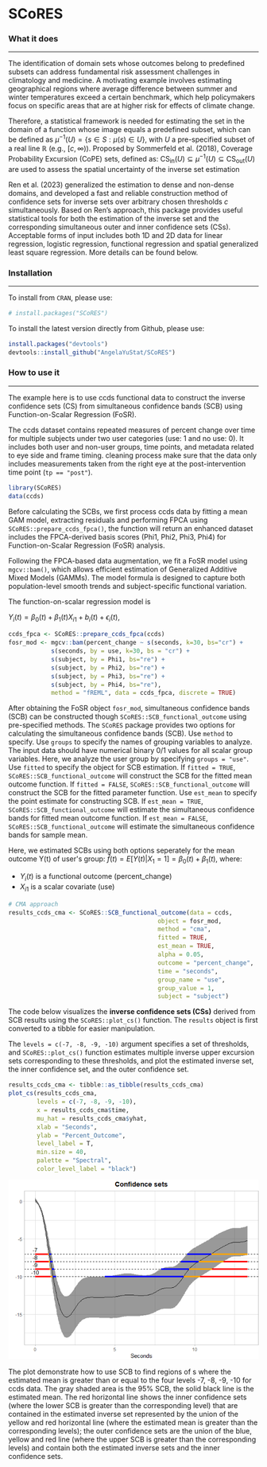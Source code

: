 
<!-- README.md is generated from README.Rmd. Please edit that file -->

# SCoRES

### What it does

------------------------------------------------------------------------

The identification of domain sets whose outcomes belong to predefined
subsets can address fundamental risk assessment challenges in
climatology and medicine. A motivating example involves estimating
geographical regions where average difference between summer and winter
temperatures exceed a certain benchmark, which help policymakers focus
on specific areas that are at higher risk for effects of climate change.

Therefore, a statistical framework is needed for estimating the set in
the domain of a function whose image equals a predefined subset, which
can be defined as $\mu^{-1}(U) = \{s \in S: \mu(s) \in U\}$, with *U* a
pre-specified subset of a real line ℝ (e.g., [*c*, ∞)). Proposed by
Sommerfeld et al. (2018), Coverage Probability Excursion (CoPE) sets,
defined as:
CS<sub>in</sub>(*U*) ⊆ *μ*<sup>−1</sup>(*U*) ⊆ CS<sub>out</sub>(*U*) are
used to assess the spatial uncertainty of the inverse set estimation

Ren et al. (2023) generalized the estimation to dense and non-dense
domains, and developed a fast and reliable construction method of
confidence sets for inverse sets over arbitrary chosen thresholds $c$
simultaneously. Based on Ren’s approach, this package provides useful
statistical tools for both the estimation of the inverse set and the
corresponding simultaneous outer and inner confidence sets (CSs).
Acceptable forms of input includes both 1D and 2D data for linear
regression, logistic regression, functional regression and spatial
generalized least square regression. More details can be found below.

### Installation

------------------------------------------------------------------------

To install from `CRAN`, please use:

``` r
# install.packages("SCoRES")
```

To install the latest version directly from Github, please use:

``` r
install.packages("devtools")
devtools::install_github("AngelaYuStat/SCoRES")
```

### How to use it

------------------------------------------------------------------------

The example here is to use ccds functional data to construct the inverse
confidence sets (CS) from simultaneous confidence bands (SCB) using
Function-on-Scalar Regression (FoSR).

The ccds dataset contains repeated measures of percent change over time
for multiple subjects under two user categories (use: 1 and no use: 0).
It includes both user and non-user groups, time points, and metadata
related to eye side and frame timing. cleaning process make sure that
the data only includes measurements taken from the right eye at the
post-intervention time point (`tp == "post"`).

``` r
library(SCoRES)
data(ccds)
```

Before calculating the SCBs, we first process ccds data by fitting a
mean GAM model, extracting residuals and performing FPCA using
`SCoRES::prepare_ccds_fpca()`, the function will return an enhanced
dataset includes the FPCA-derived basis scores (Phi1, Phi2, Phi3, Phi4)
for Function-on-Scalar Regression (FoSR) analysis.

Following the FPCA-based data augmentation, we fit a FoSR model using
`mgcv::bam()`, which allows efficient estimation of Generalized Additive
Mixed Models (GAMMs). The model formula is designed to capture both
population-level smooth trends and subject-specific functional
variation.

The function-on-scalar regression model is

$Y_i(t) = \beta_0(t) + \beta_1(t) X_{i1} + b_i(t) + \epsilon_i(t),$

``` r
ccds_fpca <- SCoRES::prepare_ccds_fpca(ccds)
fosr_mod <- mgcv::bam(percent_change ~ s(seconds, k=30, bs="cr") +
            s(seconds, by = use, k=30, bs = "cr") +
            s(subject, by = Phi1, bs="re") +
            s(subject, by = Phi2, bs="re") +
            s(subject, by = Phi3, bs="re") +
            s(subject, by = Phi4, bs="re"),
            method = "fREML", data = ccds_fpca, discrete = TRUE)
```

After obtaining the FoSR object `fosr_mod`, simultaneous confidence
bands (SCB) can be constructed though `SCoRES::SCB_functional_outcome`
using pre-specified methods. The `SCoRES` package provides two options
for calculating the simultaneous confidence bands (SCB). Use `method` to
specify. Use `groups` to specify the names of grouping variables to
analyze. The input data should have numerical binary 0/1 values for all
scalar group variables. Here, we analyze the user group by specifying
`groups = "use"`. Use `fitted` to specify the object for SCB estimation.
If `fitted = TRUE`, `SCoRES::SCB_functional_outcome` will construct the
SCB for the fitted mean outcome function. If `fitted = FALSE`,
`SCoRES::SCB_functional_outcome` will construct the SCB for the fitted
parameter function. Use `est_mean` to specify the point estimate for
constructing SCB. If `est_mean = TRUE`, `SCoRES::SCB_functional_outcome`
will estimate the simultaneous confidence bands for fitted mean outcome
function. If `est_mean = FALSE`, `SCoRES::SCB_functional_outcome` will
estimate the simultaneous confidence bands for sample mean.

Here, we estimated SCBs using both options seperately for the mean
outcome Y(t) of user's group:
$\hat{f}(t) = E[Y(t) | X_{1} = 1]= \beta_0(t) + \beta_1(t),$ where:

-   $Y_i(t)$ is a functional outcome (percent_change)
-   $X_{i1}$ is a scalar covariate (use)

``` r
# CMA approach
results_ccds_cma <- SCoRES::SCB_functional_outcome(data = ccds,
                                          object = fosr_mod, 
                                          method = "cma",
                                          fitted = TRUE,
                                          est_mean = TRUE, 
                                          alpha = 0.05, 
                                          outcome = "percent_change", 
                                          time = "seconds", 
                                          group_name = "use", 
                                          group_value = 1, 
                                          subject = "subject")
```

The code below visualizes the **inverse confidence sets (CSs)** derived
from SCB results using the `SCoRES::plot_cs()` function. The `results`
object is first converted to a tibble for easier manipulation.

The `levels = c(-7, -8, -9, -10)` argument specifies a set of
thresholds, and `SCoRES::plot_cs()` function estimates multiple inverse
upper excursion sets corresponding to these thresholds, and plot the
estimated inverse set, the inner confidence set, and the outer
confidence set.

``` r
results_ccds_cma <- tibble::as_tibble(results_ccds_cma)
plot_cs(results_ccds_cma,
        levels = c(-7, -8, -9, -10), 
        x = results_ccds_cma$time, 
        mu_hat = results_ccds_cma$yhat, 
        xlab = "Seconds", 
        ylab = "Percent_Outcome", 
        level_label = T, 
        min.size = 40, 
        palette = "Spectral", 
        color_level_label = "black")
```

![](README_files/figure-gfm/ccds_plot_cs_cma-1.png)<!-- -->

The plot demonstrate how to use SCB to find regions of s where the
estimated mean is greater than or equal to the four levels -7, -8, -9,
-10 for ccds data. The gray shaded area is the 95% SCB, the solid black
line is the estimated mean. The red horizontal line shows the inner
confidence sets (where the lower SCB is greater than the corresponding
level) that are contained in the estimated inverse set represented by
the union of the yellow and red horizontal line (where the estimated
mean is greater than the corresponding levels); the outer confidence
sets are the union of the blue, yellow and red line (where the upper SCB
is greater than the corresponding levels) and contain both the estimated
inverse sets and the inner confidence sets.
